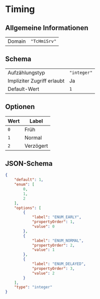 # Timing

## Allgemeine Informationen

|  |  |
| - | - |
| Domain | `"TcHmiSrv"` |

## Schema

|  |  |
| - | - |
| Aufzählungstyp | `"integer"` |
| Impliziter Zugriff erlaubt | Ja |
| Default-Wert | `1` |

## Optionen

| Wert | Label |
| ---- | ----- |
| `0` | Früh |
| `1` | Normal |
| `2` | Verzögert |

## JSON-Schema

```json
{
    "default": 1,
    "enum": [
        0,
        1,
        2
    ],
    "options": [
        {
            "label": "ENUM_EARLY",
            "propertyOrder": 1,
            "value": 0
        },
        {
            "label": "ENUM_NORMAL",
            "propertyOrder": 2,
            "value": 1
        },
        {
            "label": "ENUM_DELAYED",
            "propertyOrder": 3,
            "value": 2
        }
    ],
    "type": "integer"
}
```
